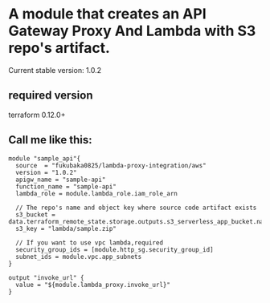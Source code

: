 # A module that creates an API Gateway Proxy And Lambda with S3 repo's artifact.
Current stable version: 1.0.2
## required version
terraform 0.12.0+
## Call me like this:

```hcl
module "sample_api"{
  source  = "fukubaka0825/lambda-proxy-integration/aws"
  version = "1.0.2"
  apigw_name = "sample-api"
  function_name = "sample-api"
  lambda_role = module.lambda_role.iam_role_arn
  
  // The repo's name and object key where source code artifact exists
  s3_bucket = data.terraform_remote_state.storage.outputs.s3_serverless_app_bucket.name
  s3_key = "lambda/sample.zip"
  
  // If you want to use vpc lambda,required
  security_group_ids = [module.http_sg.security_group_id]
  subnet_ids = module.vpc.app_subnets
}

output "invoke_url" {
  value = "${module.lambda_proxy.invoke_url}"
}

```
